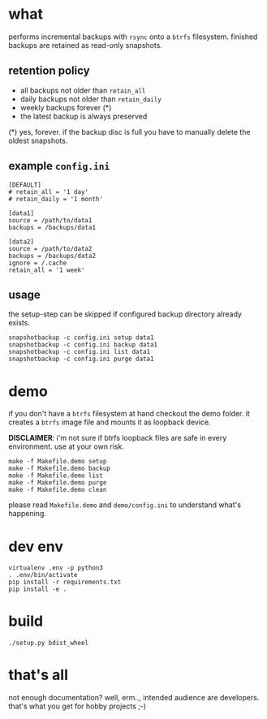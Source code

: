 what
==

performs incremental backups with `rsync` onto a `btrfs` filesystem.
finished backups are retained as read-only snapshots.


retention policy
--

- all backups not older than `retain_all`
- daily backups not older than `retain_daily`
- weekly backups forever (*)
- the latest backup is always preserved

(*) yes, forever. if the backup disc is full you have to manually delete the oldest snapshots.


example `config.ini`
--

```
[DEFAULT]
# retain_all = '1 day'
# retain_daily = '1 month'

[data1]
source = /path/to/data1
backups = /backups/data1

[data2]
source = /path/to/data2
backups = /backups/data2
ignore = /.cache
retain_all = '1 week'
```


usage
--

the setup-step can be skipped if configured backup directory already exists.

```
snapshotbackup -c config.ini setup data1
snapshotbackup -c config.ini backup data1
snapshotbackup -c config.ini list data1
snapshotbackup -c config.ini purge data1
```


demo
==

if you don't have a `btrfs` filesystem at hand checkout the demo folder.
it creates a `btrfs` image file and mounts it as loopback device.

**DISCLAIMER**: i'm not sure if btrfs loopback files are safe in every environment. use at your own risk.

```
make -f Makefile.demo setup
make -f Makefile.demo backup
make -f Makefile.demo list
make -f Makefile.demo purge
make -f Makefile.demo clean
```

please read `Makefile.demo` and `demo/config.ini` to understand what's happening.


dev env
==

```
virtualenv .env -p python3
. .env/bin/activate
pip install -r requirements.txt
pip install -e .
```


build
==

```
./setup.py bdist_wheel
```


that's all
==

not enough documentation? well, erm.., intended audience are developers.
that's what you get for hobby projects ;-)
